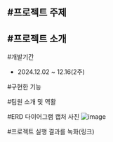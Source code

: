 #프로젝트 주제
  -
  
#프로젝트 소개
  -
  
#개발기간
  - 2024.12.02 ~ 12.16(2주)
  
#구현한 기능

#팀원 소개 및 역활
  
#ERD 다이어그램 캡처 사진
![image](https://github.com/user-attachments/assets/1481c9c2-7629-4585-a769-4f11a82335bd)



#프로젝트 실행 결과를 녹화(링크)
